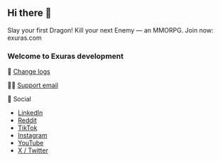 ## Hi there 👋
Slay your first Dragon! Kill your next Enemy — an MMORPG. Join now: exuras.com
### Welcome to Exuras development

🧙  [Change logs](https://github.com/Exuras/changelogs)

👩‍💻  [Support email](mailto:support@exuras.com)

🌈 Social
- [LinkedIn](https://www.linkedin.com/company/exurasgame)
- [Reddit](https://www.reddit.com/r/ExurasGame/)
- [TikTok](https://www.tiktok.com/@exurasgame)
- [Instagram](https://www.instagram.com/exurasgame)
- [YouTube](https://www.youtube.com/@ExurasGame)
- [X / Twitter](https://x.com/ExurasGame)
